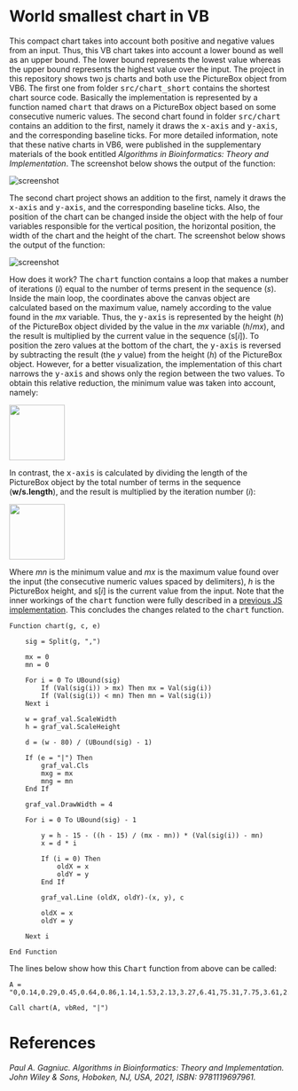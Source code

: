 # World smallest chart in VB

This compact chart takes into account both positive and negative values from an input. Thus, this VB chart takes into account a lower bound as well as an upper bound. The lower bound represents the lowest value whereas the upper bound represents the highest value over the input. The project in this repository shows two js charts and both use the PictureBox object from VB6. The first one from folder <kbd>src/chart_short</kbd> contains the shortest chart source code. Basically the implementation is represented by a function named <kbd>chart</kbd> that draws on a PictureBox object based on some consecutive numeric values. The second chart found in folder <kbd>src/chart</kbd> contains an addition to the first, namely it draws the <kbd>x-axis</kbd> and <kbd>y-axis</kbd>, and the corresponding baseline ticks. For more detailed information, note that these native charts in VB6, were published in the supplementary materials of the book entitled <i>Algorithms in Bioinformatics: Theory and Implementation</i>. The screenshot below shows the output of the function:

![screenshot](https://github.com/Gagniuc/World-shortest-chart-in-VB6/blob/main/img/chart_short.png?raw=true)

The second chart project shows an addition to the first, namely it draws the <kbd>x-axis</kbd> and <kbd>y-axis</kbd>, and the corresponding baseline ticks. Also, the position of the chart can be changed inside the object with the help of four variables responsible for the vertical position, the horizontal position, the width of the chart and the height of the chart. The screenshot below shows the output of the function:

![screenshot](https://github.com/Gagniuc/World-shortest-chart-in-VB6/blob/main/img/chart.png?raw=true)

How does it work? The <kbd>chart</kbd> function contains a loop that makes a number of iterations (<i>i</i>) equal to the number of terms present in the sequence (<i>s</i>). Inside the main loop, the coordinates above the canvas object are calculated based on the maximum value, namely according to the value found in the <i>mx</i> variable. Thus, the <kbd>y-axis</kbd> is represented by the height (<i>h</i>) of the PictureBox object divided by the value in the <i>mx</i> variable (<i>h</i>/<i>mx</i>), and the result is multiplied by the current value in the sequence (s[<i>i</i>]). To position the zero values at the bottom of the chart, the <kbd>y-axis</kbd> is reversed by subtracting the result (the <i>y</i> value) from the height (<i>h</i>) of the PictureBox object. However, for a better visualization, the implementation of this chart narrows the <kbd>y-axis</kbd> and shows only the region between the two values. To obtain this relative reduction, the minimum value was taken into account, namely:

<img src="https://github.com/Gagniuc/World-shortest-chart-in-VB6/blob/main/img/ylu.png?raw=true" height="100">

In contrast, the <kbd>x-axis</kbd> is calculated by dividing the length of the PictureBox object by the total number of terms in the sequence (<b>w/s.length</b>), and the
result is multiplied by the iteration number (<i>i</i>):

<img src="https://github.com/Gagniuc/World-shortest-chart-in-VB6/blob/main/img/x.png?raw=true" height="100">

Where <i>mn</i> is the minimum value and <i>mx</i> is the maximum value found over the input (the consecutive numeric values spaced by delimiters), <i>h</i> is the PictureBox height, and s[<i>i</i>] is the current value from the input. Note that the inner workings of the <kbd>chart</kbd> function were fully described in a [previous JS implementation](https://github.com/Gagniuc/World-smallest-js-chart-v1.0). This concludes the changes related to the <kbd>chart</kbd> function.

```
Function chart(g, c, e)

    sig = Split(g, ",")
    
    mx = 0
    mn = 0
    
    For i = 0 To UBound(sig)
        If (Val(sig(i)) > mx) Then mx = Val(sig(i))
        If (Val(sig(i)) < mn) Then mn = Val(sig(i))
    Next i

    w = graf_val.ScaleWidth
    h = graf_val.ScaleHeight

    d = (w - 80) / (UBound(sig) - 1)
    
    If (e = "|") Then
        graf_val.Cls
        mxg = mx
        mng = mn
    End If
    
    graf_val.DrawWidth = 4
    
    For i = 0 To UBound(sig) - 1
    
        y = h - 15 - ((h - 15) / (mx - mn)) * (Val(sig(i)) - mn)
        x = d * i

        If (i = 0) Then
            oldX = x
            oldY = y
        End If
        
        graf_val.Line (oldX, oldY)-(x, y), c
        
        oldX = x
        oldY = y
        
    Next i
 
End Function
```

The lines below show how this <kbd>Chart</kbd> function from above can be called:

```
A = "0,0.14,0.29,0.45,0.64,0.86,1.14,1.53,2.13,3.27,6.41,75.31,7.75,3.61,2.29,1.62,1.2,0.9,0.67,0.48,0.32,0.17,0.03,0.12,0.26,0.42,0.6,0.81,1.08,1.44,2,2.99,5.45,25.09,9.79,4.03,2.47,1.72,1.27,0.95,0.71,0.52,0.35,0.2,0.05,0.09,0.23,0.39,0.56,0.77,1.02,1.36,1.87,2.74,4.74,15.04,13.27,4.54,2.67,1.83,1.34"

Call chart(A, vbRed, "|")
```

# References

<i>Paul A. Gagniuc. Algorithms in Bioinformatics: Theory and Implementation. John Wiley & Sons, Hoboken, NJ, USA, 2021, ISBN: 9781119697961.</i>
